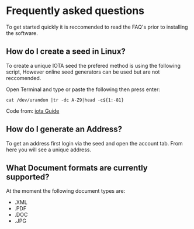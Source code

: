 
# Frequently asked questions

To get started quickly it is reccomended to read the FAQ's prior to installing the software.

## How do I create a seed in Linux?
To create a unique IOTA seed the prefered method is using the following script, However online seed generators can be used but are not reccomended.

Open Terminal and type or paste the following then press enter:

```
cat /dev/urandom |tr -dc A-Z9|head -c${1:-81}
```
Code from: [iota Guide](https://iota.guide/seed/how-to-generate-iota-wallet-seed/)

## How do I generate an Address?

To get an address first login via the seed and open the account tab. From here you will see a unique address. 

## What Document formats are currently supported?

At the moment the following document types are:
- .XML
- .PDF
- .DOC
- .JPG

